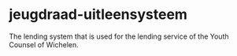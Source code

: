 # jeugdraad-uitleensysteem
The lending system that is used for the lending service of the Youth Counsel of Wichelen.
